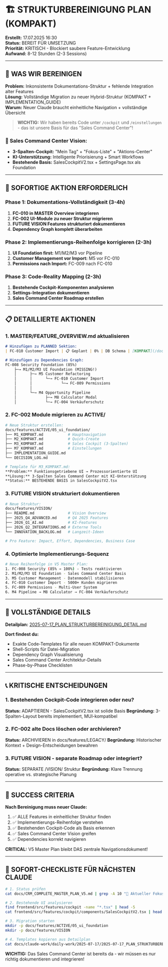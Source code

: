 # 🏗️ STRUKTURBEREINIGUNG PLAN (KOMPAKT)

**Erstellt:** 17.07.2025 16:30  
**Status:** BEREIT FÜR UMSETZUNG  
**Priorität:** KRITISCH - Blockiert saubere Feature-Entwicklung  
**Aufwand:** 8-12 Stunden (2-3 Sessions)  

---

## 🧠 WAS WIR BEREINIGEN

**Problem:** Inkonsistente Dokumentations-Struktur + fehlende Integration alter Features  
**Lösung:** Vollständige Migration zu neuer Hybrid-Struktur (KOMPAKT + IMPLEMENTATION_GUIDE)  
**Warum:** Neuer Claude braucht einheitliche Navigation + vollständige Übersicht  

> **WICHTIG:** Wir haben bereits Code unter `/cockpit` und `/einstellungen` - das ist unsere Basis für das "Sales Command Center"!

### 🎯 Sales Command Center Vision:
- **3-Spalten-Cockpit:** "Mein Tag" + "Fokus-Liste" + "Aktions-Center"
- **KI-Unterstützung:** Intelligente Priorisierung + Smart Workflows
- **Bestehende Basis:** SalesCockpitV2.tsx + SettingsPage.tsx als Foundation

---

## 🚀 SOFORTIGE AKTION ERFORDERLICH

### **Phase 1: Dokumentations-Vollständigkeit (3-4h)**
1. **FC-010 in MASTER Overview integrieren**
2. **FC-002 UI-Module zu neuer Struktur migrieren**
3. **FUTURE VISION Features strukturiert dokumentieren**
4. **Dependency Graph komplett überarbeiten**

### **Phase 2: Implementierungs-Reihenfolge korrigieren (2-3h)**
1. **UI Foundation first:** M1/M2/M3 vor Pipeline
2. **Customer Management vor Import:** M5 vor FC-010
3. **Permissions nach Import:** FC-009 nach FC-010

### **Phase 3: Code-Reality Mapping (2-3h)**
1. **Bestehende Cockpit-Komponenten analysieren**
2. **Settings-Integration dokumentieren**
3. **Sales Command Center Roadmap erstellen**

---

## 📋 DETAILLIERTE AKTIONEN

### 1. **MASTER/FEATURE_OVERVIEW.md aktualisieren**
```markdown
# Hinzufügen zu PLANNED Sektion:
| FC-010 Customer Import | 📋 Geplant | 0% | DB Schema | [KOMPAKT](/docs/features/PLANNED/FC-010_KOMPAKT.md) |

# Hinzufügen zu Dependencies Graph:
FC-008 Security Foundation (85%)
    ├─→ M1/M2/M3 UI Foundation (MISSING!)
    │      ├─→ M5 Customer Refactoring
    │      │      └─→ FC-010 Customer Import
    │      │             └─→ FC-009 Permissions
    │      │
    │      └─→ M4 Opportunity Pipeline
    │             ├─→ M8 Calculator Modal
    │             └─→ FC-004 Verkäuferschutz
```

### 2. **FC-002 Module migrieren zu ACTIVE/**
```bash
# Neue Struktur erstellen:
docs/features/ACTIVE/05_ui_foundation/
├── M1_KOMPAKT.md           # Hauptnavigation
├── M2_KOMPAKT.md           # Quick-Create
├── M3_KOMPAKT.md           # Sales Cockpit (3-Spalten)
├── M7_KOMPAKT.md           # Einstellungen
├── IMPLEMENTATION_GUIDE.md
└── DECISION_LOG.md

# Template für M3_KOMPAKT.md:
**Problem:** Funktionsgetriebene UI → Prozessorientierte UI
**Lösung:** 3-Spalten Sales Command Center mit KI-Unterstützung
**Status:** BESTEHENDE BASIS in SalesCockpitV2.tsx
```

### 3. **FUTURE VISION strukturiert dokumentieren**
```bash
# Neue Struktur:
docs/features/VISION/
├── README.md               # Vision Overview
├── 2025_Q4_ADVANCED.md     # Q4 2025 Features
├── 2026_Q1_AI.md           # KI-Features
├── 2026_Q2_INTEGRATIONS.md # Externe Tools
└── INNOVATION_BACKLOG.md   # Langzeit-Ideen

# Pro Feature: Impact, Effort, Dependencies, Business Case
```

### 4. **Optimierte Implementierungs-Sequenz**
```bash
# Neue Reihenfolge in V5 Master Plan:
1. FC-008 Security (85% → 100%) - Tests reaktivieren
2. M1/M2/M3 UI Foundation - Sales Command Center Basis
3. M5 Customer Management - Datenmodell stabilisieren  
4. FC-010 Customer Import - 5000+ Kunden migrieren
5. FC-009 Permissions - Multi-User System
6. M4 Pipeline → M8 Calculator → FC-004 Verkäuferschutz
```

---

## 🔗 VOLLSTÄNDIGE DETAILS

**Detailplan:** [2025-07-17_PLAN_STRUKTURBEREINIGUNG_DETAIL.md](./2025-07-17_PLAN_STRUKTURBEREINIGUNG_DETAIL.md)

**Dort findest du:**
- Exakte Code-Templates für alle neuen KOMPAKT-Dokumente
- Shell-Scripts für Datei-Migration
- Dependency Graph Visualisierung
- Sales Command Center Architektur-Details
- Phase-by-Phase Checklisten

---

## 📞 KRITISCHE ENTSCHEIDUNGEN

### 1. **Bestehenden Cockpit-Code integrieren oder neu?**
**Status:** ADAPTIEREN - SalesCockpitV2.tsx ist solide Basis
**Begründung:** 3-Spalten-Layout bereits implementiert, MUI-kompatibel

### 2. **FC-002 alte Docs löschen oder archivieren?**
**Status:** ARCHIVIEREN in docs/features/LEGACY/
**Begründung:** Historischer Kontext + Design-Entscheidungen bewahren

### 3. **FUTURE VISION - separate Roadmap oder integriert?**
**Status:** SEPARATE /VISION/ Struktur
**Begründung:** Klare Trennung operative vs. strategische Planung

---

## 🎯 SUCCESS CRITERIA

**Nach Bereinigung muss neuer Claude:**
1. ✅ ALLE Features in einheitlicher Struktur finden
2. ✅ Implementierungs-Reihenfolge verstehen
3. ✅ Bestehenden Cockpit-Code als Basis erkennen
4. ✅ Sales Command Center Vision greifen
5. ✅ Dependencies korrekt navigieren

**CRITICAL:** V5 Master Plan bleibt DAS zentrale Navigationsdokument!

---

## 🚨 SOFORT-CHECKLISTE FÜR NÄCHSTEN CLAUDE

```bash
# 1. Status prüfen
cat docs/CRM_COMPLETE_MASTER_PLAN_V5.md | grep -A 10 "📍 Aktueller Fokus"

# 2. Bestehende UI analysieren
find frontend/src/features/cockpit -name "*.tsx" | head -5
cat frontend/src/features/cockpit/components/SalesCockpitV2.tsx | head -20

# 3. Migration starten
mkdir -p docs/features/ACTIVE/05_ui_foundation
mkdir -p docs/features/VISION

# 4. Templates kopieren aus Detailplan
cat docs/claude-work/daily-work/2025-07-17/2025-07-17_PLAN_STRUKTURBEREINIGUNG_DETAIL.md
```

**WICHTIG:** Das Sales Command Center ist bereits da - wir müssen es nur richtig dokumentieren und integrieren!